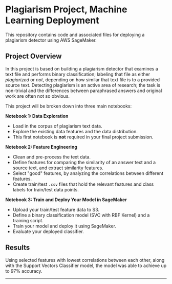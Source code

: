 # Plagiarism Project, Machine Learning Deployment

This repository contains code and associated files for deploying a plagiarism detector using AWS SageMaker.

## Project Overview

In this project is based on building a plagiarism detector that examines a text file and performs binary classification; labeling that file as either *plagiarized* or *not*, depending on how similar that text file is to a provided source text. Detecting plagiarism is an active area of research; the task is non-trivial and the differences between paraphrased answers and original work are often not so obvious.

This project will be broken down into three main notebooks:

**Notebook 1: Data Exploration**
* Load in the corpus of plagiarism text data.
* Explore the existing data features and the data distribution.
* This first notebook is **not** required in your final project submission.

**Notebook 2: Feature Engineering**

* Clean and pre-process the text data.
* Define features for comparing the similarity of an answer text and a source text, and extract similarity features.
* Select "good" features, by analyzing the correlations between different features.
* Create train/test `.csv` files that hold the relevant features and class labels for train/test data points.

**Notebook 3: Train and Deploy Your Model in SageMaker**

* Upload your train/test feature data to S3.
* Define a binary classification model (SVC with RBF Kernel) and a training script.
* Train your model and deploy it using SageMaker.
* Evaluate your deployed classifier.


## Results

Using selected features with lowest correlations between each other, along with the Support Vectors Classifier model, the model was able to achieve up to 97% accuracy.

---



